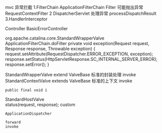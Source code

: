 mvc 异常拦截
1.FilterChain
ApplicationFilterChain 
Filter 可能抛出异常
RequestContextFilter
2 DispatcherServlet 处理异常
processDispatchResult
3.HandlerInterceptor

Controller
BasicErrorController


org.apache.catalina.core.StandardWrapperValve
ApplicationFilterChain.doFilter
  private void exception(Request request, Response response,
                           Throwable exception) {
        request.setAttribute(RequestDispatcher.ERROR_EXCEPTION, exception);
        response.setStatus(HttpServletResponse.SC_INTERNAL_SERVER_ERROR);
        response.setError();
    }
    
    
StandardWrapperValve extend ValveBase
 标准的封装处理
 invoke
StandardContextValve extends ValveBase
  标准的上下文
 invoke
 
 
    public final void i
StandardHostValve   
    status(request, response);
    custom
    
    ApplicationDispatcher
    
    forward
    invoke